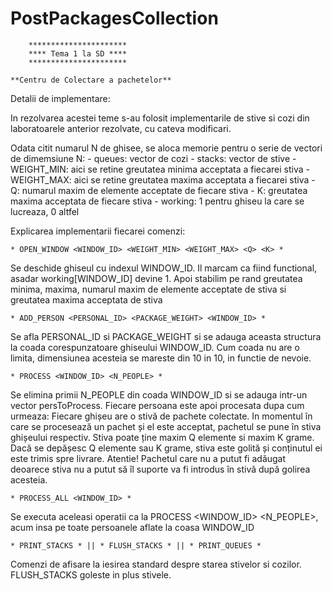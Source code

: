 PostPackagesCollection
======================	

		**********************
		**** Tema 1 la SD ****
		**********************
	
	**Centru de Colectare a pachetelor**
	
Detalii de implementare:

In rezolvarea acestei teme s-au folosit implementarile de stive si cozi
din laboratoarele anterior rezolvate, cu cateva modificari. 

Odata citit numarul N de ghisee, se aloca memorie pentru o serie de vectori
de dimemsiune N:
	- queues: 	  vector de cozi
	- stacks:     vector de stive
	- WEIGHT_MIN: aici se retine greutatea minima acceptata a fiecarei stiva
	- WEIGHT_MAX: aici se retine greutatea maxima acceptata a fiecarei stiva
	- Q:		  numarul maxim de elemente acceptate de fiecare stiva
	- K:		  greutatea maxima acceptata de fiecare stiva
	- working:    1 pentru ghiseu la care se lucreaza, 0 altfel
	
Explicarea implementarii fiecarei comenzi:

	* OPEN_WINDOW <WINDOW_ID> <WEIGHT_MIN> <WEIGHT_MAX> <Q> <K> *
Se deschide ghiseul cu indexul WINDOW_ID. Il marcam ca fiind functional,
asadar working[WINDOW_ID] devine 1. Apoi stabilim pe rand greutatea minima,
maxima, numarul maxim de elemente acceptate de stiva si greutatea maxima
acceptata de stiva

	* ADD_PERSON <PERSONAL_ID> <PACKAGE_WEIGHT> <WINDOW_ID> *
Se afla PERSONAL_ID si PACKAGE_WEIGHT si se adauga aceasta structura la
coada corespunzatoare ghiseului WINDOW_ID.
Cum coada nu are o limita, dimensiunea acesteia se mareste din 10 in 10, 
in functie de nevoie.

	* PROCESS <WINDOW_ID> <N_PEOPLE> *
Se elimina primii N_PEOPLE din coada WINDOW_ID si se adauga intr-un vector
persToProcess. Fiecare persoana este apoi procesata dupa cum urmeaza:
	Fiecare ghișeu are o stivă de pachete colectate.
	In momentul în care se procesează un pachet și el este acceptat, 
pachetul se pune în stiva ghișeului respectiv.
	Stiva poate ține maxim Q elemente si maxim K grame.
	Dacă se depășesc Q elemente sau K grame, stiva este golită și conținutul ei 
este trimis spre livrare.
	Atentie! Pachetul care nu a putut fi adǎugat deoarece stiva nu a putut 
să îl suporte va fi introdus în stivǎ dupǎ golirea acesteia.

	* PROCESS_ALL <WINDOW_ID> *
Se executa aceleasi operatii ca la PROCESS <WINDOW_ID> <N_PEOPLE>, acum insa
pe toate persoanele aflate la coasa WINDOW_ID

	* PRINT_STACKS * || * FLUSH_STACKS * || * PRINT_QUEUES *
Comenzi de afisare la iesirea standard despre starea stivelor si cozilor.
FLUSH_STACKS goleste in plus stivele.
